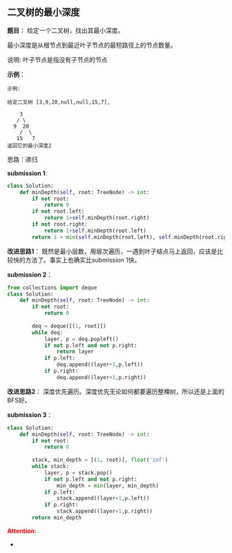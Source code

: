 ## 二叉树的最小深度
**题目**：
给定一个二叉树，找出其最小深度。

最小深度是从根节点到最近叶子节点的最短路径上的节点数量。

说明: 叶子节点是指没有子节点的节点

**示例**：
```
示例:

给定二叉树 [3,9,20,null,null,15,7],

    3
   / \
  9  20
    /  \
   15   7
返回它的最小深度2
```
思路：递归

**submission 1**:
```python
class Solution:
    def minDepth(self, root: TreeNode) -> int:
        if not root:
            return 0
        if not root.left:
            return 1+self.minDepth(root.right)
        if not root.right:
            return 1+self.minDepth(root.left)
        return 1 + min(self.minDepth(root.left), self.minDepth(root.right))
```


**改进思路1**：
既然是最小层数，用层次遍历，一遇到叶子结点马上返回，应该是比较快的方法了。事实上也确实比submission 1快。

**submission 2**：
```python
from collections import deque
class Solution:
    def minDepth(self, root: TreeNode) -> int:
        if not root:
            return 0
        
        deq = deque([(1, root)])
        while deq:
            layer, p = deq.popleft()
            if not p.left and not p.right:
                return layer
            if p.left:
                deq.append((layer+1,p.left))
            if p.right:
                deq.append((layer+1,p.right))
```

**改进思路2**：
深度优先遍历。深度优先无论如何都要遍历整棵树，所以还是上面的BFS好。

**submission 3**：
```python
class Solution:
    def minDepth(self, root: TreeNode) -> int:
        if not root:
            return 0
        
        stack, min_depth = [(1, root)], float('inf')
        while stack:    
            layer, p = stack.pop()
            if not p.left and not p.right:
                min_depth = min(layer, min_depth)
            if p.left:
                stack.append((layer+1,p.left))
            if p.right:
                stack.append((layer+1,p.right))
        return min_depth
```


<font color="#FF0000">**Attention**</font>:

- 

